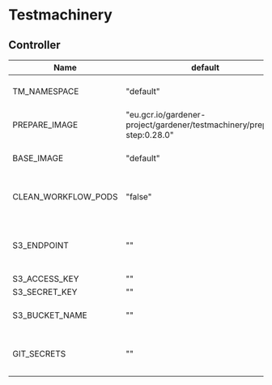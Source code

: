 # Testmachinery


## Controller

| Name                | default                                                                 | Description                                                                                               |
| ------------------- | ----------------------------------------------------------------------- | --------------------------------------------------------------------------------------------------------- |
| TM_NAMESPACE        | "default"                                                               | Namespace where the testmachinery-controller runs                                                         |
| PREPARE_IMAGE       | "eu.gcr.io/gardener-project/gardener/testmachinery/prepare-step:0.28.0" | Image that is used in the prepare step.                                                                   |
| BASE_IMAGE          | "default"                                                               | Default image for test defintion with no explicit image.                                                  |
| CLEAN_WORKFLOW_PODS | "false"                                                                 | Deletes all pods when a workflow is finished. Logs are still accessible.                                  |
| S3_ENDPOINT         | ""                                                                      | Endpoint url of the minio/s3 instance where argo stores it's artifacts (e.g. minio-service.deafult:9000). |
| S3_ACCESS_KEY       | ""                                                                      | Minio/S3 access key                                                                                       |
| S3_SECRET_KEY       | ""                                                                      | Minio/S3 secret key                                                                                       |
| S3_BUCKET_NAME      | ""                                                                      | Minio/S3 bucket name, where argo stores it's artifacts.                                                   |
| GIT_SECRETS         | ""                                                                      | Github configuration with technical users and endpoint information.                                       |
